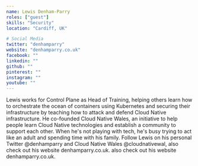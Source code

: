 ```yaml
---
name: Lewis Denham-Parry
roles: ["guest"]
skills: "Security"
location: "Cardiff, UK"

# Social Media
twitter: "denhamparry"
website: "denhamparry.co.uk"
facebook: ""
linkedin: ""
github: ""
pinterest: ""
instagram: ""
youtube: ""
---
```


Lewis works for Control Plane as Head of Training, helping others learn how to orchestrate 
the ocean of containers using Kubernetes and securing their infrastructure by teaching how to 
attack and defend Cloud Native infrastructure.  He co-founded Cloud Native Wales, an initiative 
to help people learn Cloud Native technologies and establish a community to support each other. 
When he's not playing with tech, he's busy trying to act like an adult and spending time with his 
family. Follow Lewis on his personal Twitter @denhamparry and Cloud Native Wales @cloudnativewal, 
also check out his website denhamparry.co.uk.
also check out his website denhamparry.co.uk.


<!--more-->

